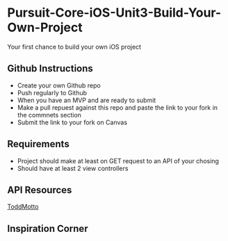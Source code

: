 # Pursuit-Core-iOS-Unit3-Build-Your-Own-Project
Your first chance to build your own iOS project

## Github Instructions 

- Create your own Github repo
- Push regularly to Github 
- When you have an MVP and are ready to submit
- Make a pull repuest against this repo and paste the link to your fork in the commnets section
- Submit the link to your fork on Canvas 

## Requirements 

- Project should make at least on GET request to an API of your chosing
- Should have at least 2 view controllers


## API Resources 

[ToddMotto](https://github.com/toddmotto/public-apis)  

## Inspiration Corner 


